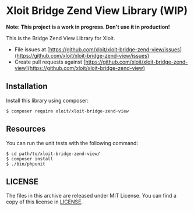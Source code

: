 # Xloit Bridge Zend View Library (WIP)

**Note: This project is a work in progress. Don't use it in production!**

This is the Bridge Zend View Library for Xloit.

- File issues at [https://github.com/xloit/xloit-bridge-zend-view/issues](https://github.com/xloit/xloit-bridge-zend-view/issues)
- Create pull requests against [https://github.com/xloit/xloit-bridge-zend-view](https://github.com/xloit/xloit-bridge-zend-view)

## Installation

Install this library using composer:

```
$ composer require xloit/xloit-bridge-zend-view
```

## Resources

You can run the unit tests with the following command:

```
$ cd path/to/xloit-bridge-zend-view/
$ composer install
$ ./bin/phpunit
```

## LICENSE

The files in this archive are released under MIT License.
You can find a copy of this license in [LICENSE](LICENSE).
